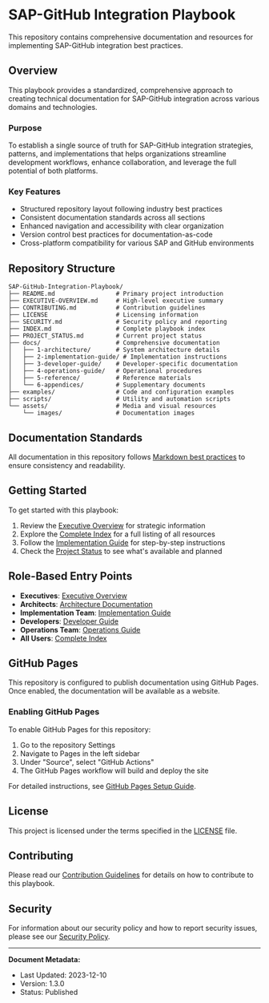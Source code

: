# SAP-GitHub Integration Playbook

This repository contains comprehensive documentation and resources for implementing SAP-GitHub integration best practices.

## Overview

This playbook provides a standardized, comprehensive approach to creating technical documentation for SAP-GitHub integration across various domains and technologies.

### Purpose

To establish a single source of truth for SAP-GitHub integration strategies, patterns, and implementations that helps organizations streamline development workflows, enhance collaboration, and leverage the full potential of both platforms.

### Key Features

- Structured repository layout following industry best practices
- Consistent documentation standards across all sections
- Enhanced navigation and accessibility with clear organization
- Version control best practices for documentation-as-code
- Cross-platform compatibility for various SAP and GitHub environments

## Repository Structure

```
SAP-GitHub-Integration-Playbook/
├── README.md                 # Primary project introduction
├── EXECUTIVE-OVERVIEW.md     # High-level executive summary
├── CONTRIBUTING.md           # Contribution guidelines
├── LICENSE                   # Licensing information
├── SECURITY.md               # Security policy and reporting
├── INDEX.md                  # Complete playbook index
├── PROJECT_STATUS.md         # Current project status
├── docs/                     # Comprehensive documentation
│   ├── 1-architecture/       # System architecture details
│   ├── 2-implementation-guide/ # Implementation instructions
│   ├── 3-developer-guide/    # Developer-specific documentation
│   ├── 4-operations-guide/   # Operational procedures
│   ├── 5-reference/          # Reference materials
│   └── 6-appendices/         # Supplementary documents
├── examples/                 # Code and configuration examples
├── scripts/                  # Utility and automation scripts
└── assets/                   # Media and visual resources
    └── images/               # Documentation images
```

## Documentation Standards

All documentation in this repository follows [Markdown best practices](./docs/1-architecture/standards/documentation-standards.md) to ensure consistency and readability.

## Getting Started

To get started with this playbook:

1. Review the [Executive Overview](./EXECUTIVE-OVERVIEW.md) for strategic information
2. Explore the [Complete Index](./INDEX.md) for a full listing of all resources
3. Follow the [Implementation Guide](./docs/2-implementation-guide/README.md) for step-by-step instructions
4. Check the [Project Status](./PROJECT_STATUS.md) to see what's available and planned

## Role-Based Entry Points

- **Executives**: [Executive Overview](./EXECUTIVE-OVERVIEW.md)
- **Architects**: [Architecture Documentation](./docs/1-architecture/README.md)
- **Implementation Team**: [Implementation Guide](./docs/2-implementation-guide/README.md)
- **Developers**: [Developer Guide](./docs/3-developer-guide/README.md)
- **Operations Team**: [Operations Guide](./docs/4-operations-guide/README.md)
- **All Users**: [Complete Index](./INDEX.md)

## GitHub Pages

This repository is configured to publish documentation using GitHub Pages. Once enabled, the documentation will be available as a website.

### Enabling GitHub Pages

To enable GitHub Pages for this repository:

1. Go to the repository Settings
2. Navigate to Pages in the left sidebar
3. Under "Source", select "GitHub Actions"
4. The GitHub Pages workflow will build and deploy the site

For detailed instructions, see [GitHub Pages Setup Guide](./docs/6-appendices/jekyll-setup/github-pages-setup.md).

## License

This project is licensed under the terms specified in the [LICENSE](./LICENSE) file.

## Contributing

Please read our [Contribution Guidelines](./CONTRIBUTING.md) for details on how to contribute to this playbook.

## Security

For information about our security policy and how to report security issues, please see our [Security Policy](./SECURITY.md).

---

**Document Metadata:**
- Last Updated: 2023-12-10
- Version: 1.3.0
- Status: Published